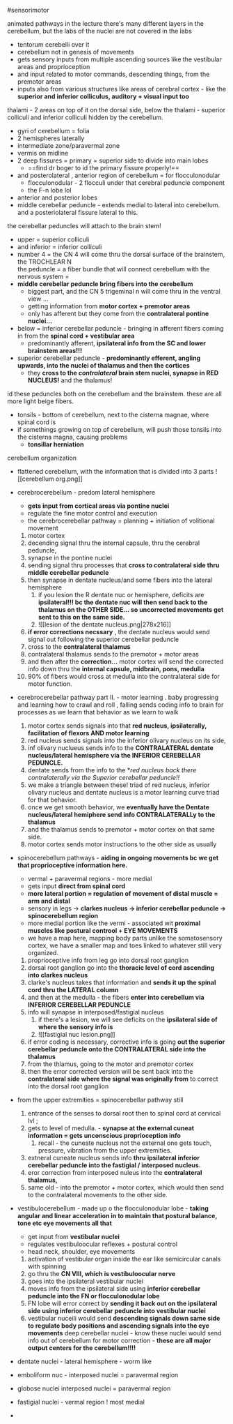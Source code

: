 #sensorimotor 

animated pathways in the lecture
there's many different layers in the cerebellum, but the labs of the nuclei are not covered in the labs

- tentorum cerebelli over it 
- cerebellum not in genesis of movements
- gets sensory inputs from multiple ascending sources like the vestibular areas and proprioception 
- and input related to motor commands, descending things, from the premotor areas 
- inputs also from various structures like areas of cerebral cortex - like the **superior and inferior colliculus, auditory + visual input too**

thalami - 2 areas on top of it 
on the dorsal side, below the thalami - superior colliculi and inferior colliculi hidden by the cerebellum. 
- gyri of cerebellum = folia 
- 2 hemispheres laterally 
- intermediate zone/paravermal zone
- vermis on midline 
- 2 deep fissures = primary = superior side to divide into main lobes
	- ==find dr boger to id the primary fissure properly!== 
- and posterolateral , anterior region of cerebellum = for flocculonodular 
	- flocculonodular - 2 flocculi under that cerebral peduncle component 
	- the F-n lobe lol 
- anterior and posterior lobes 
- middle cerebellar peduncle - extends medial to lateral into cerebellum. and a posteriolateral fissure lateral to this. 

the cerebellar peduncles will attach to the brain stem! 
- upper = superior colliculi 
- and inferior = inferior colliculi 
- number 4 = the CN 4 will come thru the dorsal surface of the brainstem, the TROCHLEAR N  
the peduncle = a fiber bundle that will connect cerebellum with the nervous system = 
- **middle cerebellar peduncle bring fibers into the cerebellum**
	- biggest part, and the CN 5 trigeminal n will come thru in the ventral view ... 
	- getting information from **motor cortex + premotor areas**
	- only has afferent but they come from the **contralateral pontine nuclei...**
- below = inferior cerebellar peduncle - bringing in afferent fibers coming in from the **spinal cord + vestibular area**
	- predominantly afferent, **ipsilateral info from the SC and lower brainstem areas!!!**
- superior cerebellar peduncle - **predominantly efferent, angling upwards, into the nuclei of thalamus and then the cortices**
	- they **cross to the *contralateral* brain stem nuclei, synapse in RED NUCLEUS!** and the thalamus!

id these peduncles both on the cerebellum and the brainstem. these are all more light beige fibers.
- tonsils - bottom of cerebellum, next to the cisterna magnae, where spinal cord is 
- if somethings growing on top of cerebellum, will push those tonsils into the cisterna magna, causing problems
	- **tonsillar herniation**


cerebellum organization 
- flattened cerebellum, with the information that is divided into 3 parts 
![[cerebellum org.png]]
- cerebrocerebellum - predom lateral hemisphere
	- **gets input from cortical areas via pontine nuclei**
	- regulate the fine motor control and execution 
	- the cerebrocerebellar pathway = planning + initiation of volitional movement 
	1. motor cortex 
	2. decending signal thru the internal capsule, thru the cerebral peduncle,
	3. synapse in the pontine nuclei 
	4. sending signal thru processes that **cross to contralateral side thru middle cerebellar peduncle**
	5. then synapse in dentate nucleus/and some fibers into the lateral hemisphere 
		1. if you lesion the R dentate nuc or hemisphere, deficits are **ipsilateral!!! bc the dentate nuc will then send back to the thalamus on the OTHER SIDE... so uncorrected movements get sent to this on the same side.**
		2. ![[lesion of the dentate nucleus.png|278x216]]
	6. **if error corrections necssary** , the dentate nucleus would send signal out following the superior cerebellar peduncle
	7. cross to the **contralateral thalamus**
	8. contralateral thalamus sends to the premotor + motor areas 
	9. and then after the **correction...** motor cortex will send the corrected info down thru the **internal capsule, midbrain, pons, medulla**
	10. 90% of fibers would cross at medulla into the contralateral side for motor function. 
-  cerebrocerebellar pathway part II. - motor learning . baby progressing and learning how to crawl and roll , falling sends coding info to brain for processes as we learn that behavior as we learn to walk 
	1. motor cortex sends signals into that **red nucleus, ipsilaterally, facilitation of flexors AND motor learning**
	2. red nucleus sends signals into the inferior olivary nucleus on its side, 
	3. inf olivary nuclueus sends info to the **CONTRALATERAL dentate nucleus/lateral hemisphere via the INFERIOR CEREBELLAR PEDUNCLE.**
	4. dentate sends from the info to the **red nucleus back there contralaterally via the Superior cerebellar peduncle!!*
	5. we make a triangle between these! triad of red nucleus, inferior olivary nucleus and dentate nucleus is a motor learning curve triad for that behavior. 
	6. once we get smooth behavior, we **eventually have the Dentate nucleus/lateral hemiphere send info CONTRALATERALLy to the thalamus**
	7. and the thalamus sends to premotor + motor cortex on that same side. 
	8. motor cortex sends motor instructions to the other side as usually 


- spinocerebellum pathways - **aiding in ongoing movements bc we get that proprioceptive information here.**
	- vermal + paravermal regions - more medial 
	- gets input **direct from spinal cord**
	- **more lateral portion = regulation of movement of distal muscle = arm and distal** 
	- sensory in legs -> **clarkes nucleus -> inferior cerebellar peduncle -> spinocerebellum region**
	- more medial portion like the vermi - associated wit **proximal muscles like postural controol + EYE MOVEMENTS**
	- we have a map here, mapping body parts unlike the somatosensory cortex, we have a smaller map and toes linked to whatever still very organized. 
	1. proprioceptive info from leg go into dorsal root ganglion 
	2. dorsal root ganglion go into the **thoracic level of cord ascending into clarkes nucleus**
	3. clarke's nucleus takes that information and **sends it up the spinal cord thru the LATERAL column**
	4. and then at the medulla - the fibers **enter into cerebellum via INFERIOR CEREBELLAR PEDUNCLE**
	5. info will synapse in interposed/fastigial nucleus 
		1. if there's a lesion, we will see deficits on the **ipsilateral side of where the sensory info is**
		2. ![[fastigial nuc lesion.png]]
	6. if error coding is necessary, corrective info is going **out the superior cerebellar peduncle onto the CONTRALATERAL side into the thalamus**
	7. from the thlamus, going to the motor and premotor cortex 
	8. then the error corrected version will be sent back into the **contralateral side where the signal was originally from** to correct into the dorsal root ganglion 
- from the upper extremities = spinocerebellar pathway still 
	1. entrance of the senses to dorsal root then to spinal cord at cervical lvl ;  
	2. gets to level of medulla. - **synapse at the external cuneat information = gets unconscious proprioception info**
		1. recall - the cuneate nucleus not the external one gets touch, pressure, vibration from the upper extremities. 
	3. extneral cuneate nucleus sends info **thru ipsilateral inferior cerebellar peduncle into the fastigial / interposed nucleus.**
	4. eror correction from interposed nuleus into the **contralateral thalamus,**
	5. same old - into the premotor + motor cortex, which would then send to the contralateral movements to the other side. 

- vestibulocerebellum - made up o the flocculonodular lobe - **taking angular and linear acceleration in to maintain that postural balance, tone etc eye movements all that**
	- get input from **vestibular nuclei**
	- regulates vestibuloocular reflexes + postural control 
	- head neck, shoulder, eye movements 
	1. activation of vestibular organ inside the ear like semicircular canals with spinning 
	2. go thru the **CN VIII, which is vestibuloocular nerve**
	3. goes into the ipsilateral vestibular nuclei 
	4. moves info from the ipsilateral side using **inferior cerebellar peduncle into the FN or flocculonodular lobe**
	5. FN lobe will error correct by **sending it back out on the ipsilateral side using inferior cerebellar peduncle into vestibular nuclei**
	6. vestibular nuceili would send **descending signals down same side to regulate body positions and ascending signals into the eye movements**
deep cerebellar nuclei - know these nuclei would send info out of cerebellum for motor correction - **these are all major output centers for the cerebellum!!!!** 
- dentate nuclei - lateral hemisphere - worm like 
- emboliform nuc - interposed nuclei = paravermal region 
- globose nuclei interposed nuclei = paravermal region 
- fastigial nuclei - vermal region ! most medial 
- 